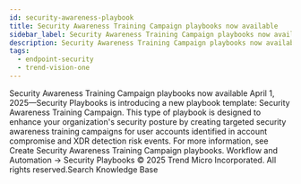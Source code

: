 ```yaml
---
id: security-awareness-playbook
title: Security Awareness Training Campaign playbooks now available
sidebar_label: Security Awareness Training Campaign playbooks now available
description: Security Awareness Training Campaign playbooks now available
tags:
  - endpoint-security
  - trend-vision-one
---
```


 Security Awareness Training Campaign playbooks now available April 1, 2025—Security Playbooks is introducing a new playbook template: Security Awareness Training Campaign. This type of playbook is designed to enhance your organization's security posture by creating targeted security awareness training campaigns for user accounts identified in account compromise and XDR detection risk events. For more information, see Create Security Awareness Training Campaign playbooks. Workflow and Automation → Security Playbooks © 2025 Trend Micro Incorporated. All rights reserved.Search Knowledge Base